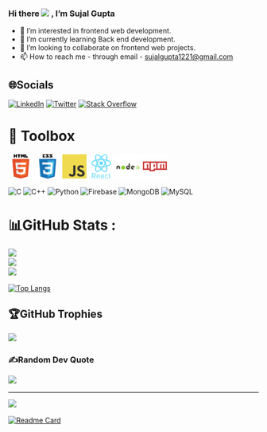 ### Hi there <img src="https://raw.githubusercontent.com/MartinHeinz/MartinHeinz/master/wave.gif" width="30px"> , I’m Sujal Gupta
- 👀 I’m interested in frontend web development.
- 🌱 I’m currently learning Back end development.
- 💞️ I’m looking to collaborate on frontend web projects.
- 📫 How to reach me - through email - sujalgupta1221@gmail.com




## 🌐Socials
[![LinkedIn](https://img.shields.io/badge/LinkedIn-%230077B5.svg?logo=linkedin&logoColor=white)](https://linkedin.com/in/sujalgupta244/)  [![Twitter](https://img.shields.io/twitter/url?label=Twitter&style=social&url=https://twitter.com/sujalgupta244)](https://twitter.com/SujalGupta244)
[![Stack Overflow](https://img.shields.io/badge/-Stackoverflow-FE7A16?logo=stack-overflow&logoColor=white)](https://stackoverflow.com/users/20702019/sujal-gupta#)
# 🧰 Toolbox
<img src="https://github.com/devicons/devicon/blob/master/icons/html5/html5-original-wordmark.svg" alt="HTML5 Logo" width="50px" height="50px"> <img src="https://github.com/devicons/devicon/blob/master/icons/css3/css3-original-wordmark.svg" alt="CSS3 Logo" width="50px" height="50px"> <img src="https://github.com/devicons/devicon/blob/master/icons/javascript/javascript-original.svg" alt="JS Logo" width="50px" height="50px"> <img src="https://github.com/devicons/devicon/blob/master/icons/react/react-original-wordmark.svg" alt="ReactJS Logo" width="50px" height="50px"> <img src="https://github.com/devicons/devicon/blob/master/icons/nodejs/nodejs-original-wordmark.svg" alt="NodeJs Logo" width="50px" height="50px"> <img src="https://github.com/devicons/devicon/blob/master/icons/npm/npm-original-wordmark.svg" alt="NPM Logo" width="50px" height="50px">

![C](https://img.shields.io/badge/c-%2300599C.svg?style=for-the-badge&logo=c&logoColor=white) ![C++](https://img.shields.io/badge/c++-%2300599C.svg?style=for-the-badge&logo=c%2B%2B&logoColor=white) ![Python](https://img.shields.io/badge/python-3670A0?style=for-the-badge&logo=python&logoColor=ffdd54) ![Firebase](https://img.shields.io/badge/firebase-%23039BE5.svg?style=for-the-badge&logo=firebase) ![MongoDB](https://img.shields.io/badge/MongoDB-%234ea94b.svg?style=for-the-badge&logo=mongodb&logoColor=white) ![MySQL](https://img.shields.io/badge/mysql-%2300f.svg?style=for-the-badge&logo=mysql&logoColor=white) 


# 📊GitHub Stats :
![](https://github-readme-stats.vercel.app/api?username=SujalGupta244&theme=dark&hide_border=true&include_all_commits=true&count_private=false)<br/>
![](https://github-readme-streak-stats.herokuapp.com/?user=SujalGupta244&theme=dark&hide_border=true)<br/>
![](https://github-readme-stats.vercel.app/api/top-langs/?username=SujalGupta244&theme=dark&hide_border=true&include_all_commits=true&count_private=false&layout=compact)

[![Top Langs](https://github-readme-stats.vercel.app/api/top-langs/?username=SujalGupta244&theme=dark&hide_border=true&langs_count=8)](https://github.com/anuraghazra/github-readme-stats)
## 🏆GitHub Trophies
![](https://github-profile-trophy.vercel.app/?username=SujalGupta244&theme=onedark&no-frame=false&no-bg=false&margin-w=4)

### ✍️Random Dev Quote
![](https://quotes-github-readme.vercel.app/api?type=horizontal&theme=dark)

---
[![](https://visitcount.itsvg.in/api?id=SujalGupta244&icon=0&color=1)](https://visitcount.itsvg.in)

[![Readme Card](https://github-readme-stats.vercel.app/api/pin/?username=SujalGupta244&theme=dark&hide_border=true&repo=Ecommerce-website)](https://github.com/SujalGupta244/Ecommerce-website)
<!---
SujalGupta244/SujalGupta244 is a ✨ special ✨ repository because its `README.md` (this file) appears on your GitHub profile.
You can click the Preview link to take a look at your changes.
--->
